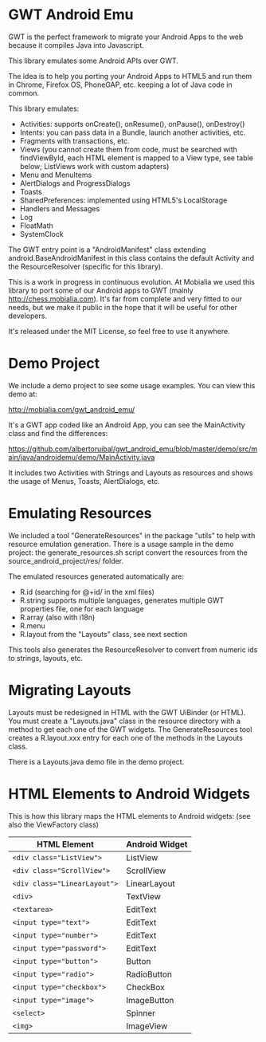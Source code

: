 GWT Android Emu
===============

GWT is the perfect framework to migrate your Android Apps to the web because it compiles Java into Javascript.

This library emulates some Android APIs over GWT.

The idea is to help you porting your Android Apps to HTML5 and run them in Chrome, Firefox OS, PhoneGAP, etc.
keeping a lot of Java code in common.

This library emulates:

* Activities: supports onCreate(), onResume(), onPause(), onDestroy()
* Intents: you can pass data in a Bundle, launch another activities, etc.
* Fragments with transactions, etc.
* Views (you cannot create them from code, must be searched with findViewById, each HTML element is mapped to a View type, see table below; ListViews work with custom adapters)
* Menu and MenuItems
* AlertDialogs and ProgressDialogs
* Toasts
* SharedPreferences: implemented using HTML5's LocalStorage
* Handlers and Messages
* Log
* FloatMath
* SystemClock

The GWT entry point is a "AndroidManifest" class extending android.BaseAndroidManifest in this class contains the default Activity and the ResourceResolver (specific for this library).

This is a work in progress in continuous evolution. At Mobialia we used this library to port some of our Android apps to GWT (mainly http://chess.mobialia.com).
It's far from complete and very fitted to our needs, but we make it public in the hope that it will be useful for other developers.

It's released under the MIT License, so feel free to use it anywhere.

Demo Project
============

We include a demo project to see some usage examples. You can view this demo at:

http://mobialia.com/gwt_android_emu/

It's a GWT app coded like an Android App, you can see the MainActivity class and find the differences:

https://github.com/albertoruibal/gwt_android_emu/blob/master/demo/src/main/java/androidemu/demo/MainActivity.java

It includes two Activities with Strings and Layouts as resources and shows the usage of Menus, Toasts, AlertDialogs, etc.

Emulating Resources
===================

We included a tool "GenerateResources" in the package "utils" to help with resource emulation generation.
There is a usage sample in the demo project: the generate_resources.sh script convert the resources from the source_android_project/res/ folder.

The emulated resources generated automatically are:

* R.id (searching for @+id/ in the xml files)
* R.string supports multiple languages, generates multiple GWT properties file, one for each language  
* R.array (also with i18n)
* R.menu
* R.layout from the "Layouts" class, see next section

This tools also generates the ResourceResolver to convert from numeric ids to strings, layouts, etc.

Migrating Layouts
=================

Layouts must be redesigned in HTML with the GWT UiBinder (or HTML).
You must create a "Layouts.java" class in the resource directory with a method to get each one of the GWT widgets.
The GenerateResources tool creates a R.layout.xxx entry for each one of the methods in the Layouts class.

There is a Layouts.java demo file in the demo project.

HTML Elements to Android Widgets
================================

This is how this library maps the HTML elements to Android widgets: (see also the ViewFactory class)

| HTML Element                | Android Widget |
| ----------------------------|----------------|
| `<div class="ListView">`    | ListView       |
| `<div class="ScrollView">`  | ScrollView     |
| `<div class="LinearLayout">`| LinearLayout   |
| `<div>`                     | TextView       |
| `<textarea>`                | EditText       |
| `<input type="text">`       | EditText       |
| `<input type="number">`     | EditText       |
| `<input type="password">`   | EditText       |
| `<input type="button">`     | Button         |
| `<input type="radio">`      | RadioButton    |
| `<input type="checkbox">`   | CheckBox       |
| `<input type="image">`      | ImageButton    |
| `<select>`                  | Spinner        |
| `<img>`                     | ImageView      |


